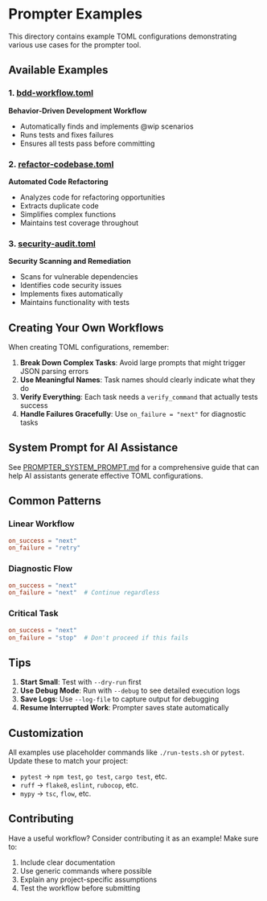 # Prompter Examples

This directory contains example TOML configurations demonstrating various use cases for the prompter tool.

## Available Examples

### 1. [bdd-workflow.toml](bdd-workflow.toml)
**Behavior-Driven Development Workflow**
- Automatically finds and implements @wip scenarios
- Runs tests and fixes failures
- Ensures all tests pass before committing

### 2. [refactor-codebase.toml](refactor-codebase.toml)
**Automated Code Refactoring**
- Analyzes code for refactoring opportunities
- Extracts duplicate code
- Simplifies complex functions
- Maintains test coverage throughout

### 3. [security-audit.toml](security-audit.toml)
**Security Scanning and Remediation**
- Scans for vulnerable dependencies
- Identifies code security issues
- Implements fixes automatically
- Maintains functionality with tests

## Creating Your Own Workflows

When creating TOML configurations, remember:

1. **Break Down Complex Tasks**: Avoid large prompts that might trigger JSON parsing errors
2. **Use Meaningful Names**: Task names should clearly indicate what they do
3. **Verify Everything**: Each task needs a `verify_command` that actually tests success
4. **Handle Failures Gracefully**: Use `on_failure = "next"` for diagnostic tasks

## System Prompt for AI Assistance

See [PROMPTER_SYSTEM_PROMPT.md](../PROMPTER_SYSTEM_PROMPT.md) for a comprehensive guide that can help AI assistants generate effective TOML configurations.

## Common Patterns

### Linear Workflow
```toml
on_success = "next"
on_failure = "retry"
```

### Diagnostic Flow
```toml
on_success = "next"
on_failure = "next"  # Continue regardless
```

### Critical Task
```toml
on_success = "next"
on_failure = "stop"  # Don't proceed if this fails
```

## Tips

1. **Start Small**: Test with `--dry-run` first
2. **Use Debug Mode**: Run with `--debug` to see detailed execution logs
3. **Save Logs**: Use `--log-file` to capture output for debugging
4. **Resume Interrupted Work**: Prompter saves state automatically

## Customization

All examples use placeholder commands like `./run-tests.sh` or `pytest`. Update these to match your project:

- `pytest` → `npm test`, `go test`, `cargo test`, etc.
- `ruff` → `flake8`, `eslint`, `rubocop`, etc.
- `mypy` → `tsc`, `flow`, etc.

## Contributing

Have a useful workflow? Consider contributing it as an example! Make sure to:
1. Include clear documentation
2. Use generic commands where possible
3. Explain any project-specific assumptions
4. Test the workflow before submitting
